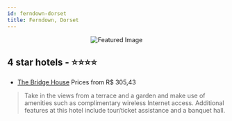 ```yaml
---
id: ferndown-dorset
title: Ferndown, Dorset
---
```


<center><img src="https://i.travelapi.com/hotels/2000000/1230000/1223100/1223051/c2aea176_z.jpg" alt="Featured Image" /></center>


##  4 star hotels - ⭐️⭐️⭐️⭐️

-    [The Bridge House](https://us.hurb.com/hotels/ferndown/the-bridge-house-JNP-JP413100?cmp=18055) Prices from R$ 305,43
   > Take in the views from a terrace and a garden and make use of amenities such as complimentary wireless Internet access. Additional features at this hotel include tour/ticket assistance and a banquet hall.
